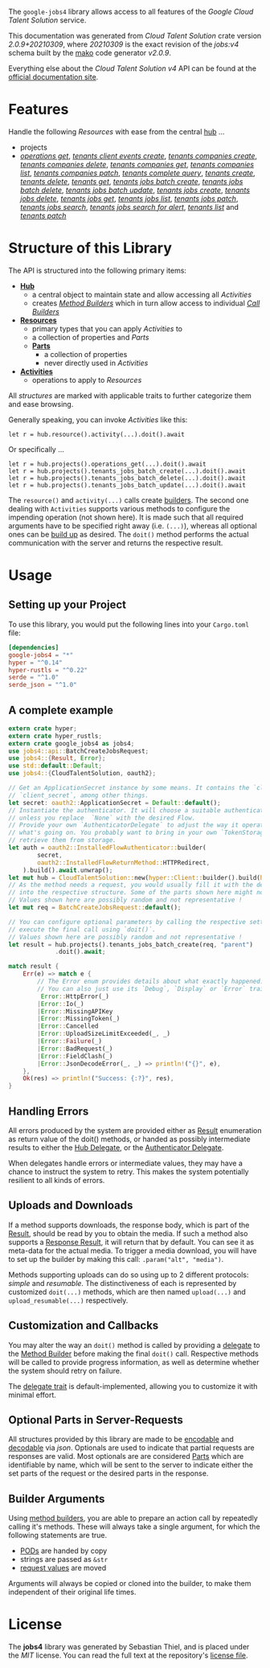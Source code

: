 <!---
DO NOT EDIT !
This file was generated automatically from 'src/mako/api/README.md.mako'
DO NOT EDIT !
-->
The `google-jobs4` library allows access to all features of the *Google Cloud Talent Solution* service.

This documentation was generated from *Cloud Talent Solution* crate version *2.0.9+20210309*, where *20210309* is the exact revision of the *jobs:v4* schema built by the [mako](http://www.makotemplates.org/) code generator *v2.0.9*.

Everything else about the *Cloud Talent Solution* *v4* API can be found at the
[official documentation site](https://cloud.google.com/talent-solution/job-search/docs/).
# Features

Handle the following *Resources* with ease from the central [hub](https://docs.rs/google-jobs4/2.0.9+20210309/google_jobs4/CloudTalentSolution) ... 

* projects
 * [*operations get*](https://docs.rs/google-jobs4/2.0.9+20210309/google_jobs4/api::ProjectOperationGetCall), [*tenants client events create*](https://docs.rs/google-jobs4/2.0.9+20210309/google_jobs4/api::ProjectTenantClientEventCreateCall), [*tenants companies create*](https://docs.rs/google-jobs4/2.0.9+20210309/google_jobs4/api::ProjectTenantCompanyCreateCall), [*tenants companies delete*](https://docs.rs/google-jobs4/2.0.9+20210309/google_jobs4/api::ProjectTenantCompanyDeleteCall), [*tenants companies get*](https://docs.rs/google-jobs4/2.0.9+20210309/google_jobs4/api::ProjectTenantCompanyGetCall), [*tenants companies list*](https://docs.rs/google-jobs4/2.0.9+20210309/google_jobs4/api::ProjectTenantCompanyListCall), [*tenants companies patch*](https://docs.rs/google-jobs4/2.0.9+20210309/google_jobs4/api::ProjectTenantCompanyPatchCall), [*tenants complete query*](https://docs.rs/google-jobs4/2.0.9+20210309/google_jobs4/api::ProjectTenantCompleteQueryCall), [*tenants create*](https://docs.rs/google-jobs4/2.0.9+20210309/google_jobs4/api::ProjectTenantCreateCall), [*tenants delete*](https://docs.rs/google-jobs4/2.0.9+20210309/google_jobs4/api::ProjectTenantDeleteCall), [*tenants get*](https://docs.rs/google-jobs4/2.0.9+20210309/google_jobs4/api::ProjectTenantGetCall), [*tenants jobs batch create*](https://docs.rs/google-jobs4/2.0.9+20210309/google_jobs4/api::ProjectTenantJobBatchCreateCall), [*tenants jobs batch delete*](https://docs.rs/google-jobs4/2.0.9+20210309/google_jobs4/api::ProjectTenantJobBatchDeleteCall), [*tenants jobs batch update*](https://docs.rs/google-jobs4/2.0.9+20210309/google_jobs4/api::ProjectTenantJobBatchUpdateCall), [*tenants jobs create*](https://docs.rs/google-jobs4/2.0.9+20210309/google_jobs4/api::ProjectTenantJobCreateCall), [*tenants jobs delete*](https://docs.rs/google-jobs4/2.0.9+20210309/google_jobs4/api::ProjectTenantJobDeleteCall), [*tenants jobs get*](https://docs.rs/google-jobs4/2.0.9+20210309/google_jobs4/api::ProjectTenantJobGetCall), [*tenants jobs list*](https://docs.rs/google-jobs4/2.0.9+20210309/google_jobs4/api::ProjectTenantJobListCall), [*tenants jobs patch*](https://docs.rs/google-jobs4/2.0.9+20210309/google_jobs4/api::ProjectTenantJobPatchCall), [*tenants jobs search*](https://docs.rs/google-jobs4/2.0.9+20210309/google_jobs4/api::ProjectTenantJobSearchCall), [*tenants jobs search for alert*](https://docs.rs/google-jobs4/2.0.9+20210309/google_jobs4/api::ProjectTenantJobSearchForAlertCall), [*tenants list*](https://docs.rs/google-jobs4/2.0.9+20210309/google_jobs4/api::ProjectTenantListCall) and [*tenants patch*](https://docs.rs/google-jobs4/2.0.9+20210309/google_jobs4/api::ProjectTenantPatchCall)




# Structure of this Library

The API is structured into the following primary items:

* **[Hub](https://docs.rs/google-jobs4/2.0.9+20210309/google_jobs4/CloudTalentSolution)**
    * a central object to maintain state and allow accessing all *Activities*
    * creates [*Method Builders*](https://docs.rs/google-jobs4/2.0.9+20210309/google_jobs4/client::MethodsBuilder) which in turn
      allow access to individual [*Call Builders*](https://docs.rs/google-jobs4/2.0.9+20210309/google_jobs4/client::CallBuilder)
* **[Resources](https://docs.rs/google-jobs4/2.0.9+20210309/google_jobs4/client::Resource)**
    * primary types that you can apply *Activities* to
    * a collection of properties and *Parts*
    * **[Parts](https://docs.rs/google-jobs4/2.0.9+20210309/google_jobs4/client::Part)**
        * a collection of properties
        * never directly used in *Activities*
* **[Activities](https://docs.rs/google-jobs4/2.0.9+20210309/google_jobs4/client::CallBuilder)**
    * operations to apply to *Resources*

All *structures* are marked with applicable traits to further categorize them and ease browsing.

Generally speaking, you can invoke *Activities* like this:

```Rust,ignore
let r = hub.resource().activity(...).doit().await
```

Or specifically ...

```ignore
let r = hub.projects().operations_get(...).doit().await
let r = hub.projects().tenants_jobs_batch_create(...).doit().await
let r = hub.projects().tenants_jobs_batch_delete(...).doit().await
let r = hub.projects().tenants_jobs_batch_update(...).doit().await
```

The `resource()` and `activity(...)` calls create [builders][builder-pattern]. The second one dealing with `Activities` 
supports various methods to configure the impending operation (not shown here). It is made such that all required arguments have to be 
specified right away (i.e. `(...)`), whereas all optional ones can be [build up][builder-pattern] as desired.
The `doit()` method performs the actual communication with the server and returns the respective result.

# Usage

## Setting up your Project

To use this library, you would put the following lines into your `Cargo.toml` file:

```toml
[dependencies]
google-jobs4 = "*"
hyper = "^0.14"
hyper-rustls = "^0.22"
serde = "^1.0"
serde_json = "^1.0"
```

## A complete example

```Rust
extern crate hyper;
extern crate hyper_rustls;
extern crate google_jobs4 as jobs4;
use jobs4::api::BatchCreateJobsRequest;
use jobs4::{Result, Error};
use std::default::Default;
use jobs4::{CloudTalentSolution, oauth2};

// Get an ApplicationSecret instance by some means. It contains the `client_id` and 
// `client_secret`, among other things.
let secret: oauth2::ApplicationSecret = Default::default();
// Instantiate the authenticator. It will choose a suitable authentication flow for you, 
// unless you replace  `None` with the desired Flow.
// Provide your own `AuthenticatorDelegate` to adjust the way it operates and get feedback about 
// what's going on. You probably want to bring in your own `TokenStorage` to persist tokens and
// retrieve them from storage.
let auth = oauth2::InstalledFlowAuthenticator::builder(
        secret,
        oauth2::InstalledFlowReturnMethod::HTTPRedirect,
    ).build().await.unwrap();
let mut hub = CloudTalentSolution::new(hyper::Client::builder().build(hyper_rustls::HttpsConnector::with_native_roots()), auth);
// As the method needs a request, you would usually fill it with the desired information
// into the respective structure. Some of the parts shown here might not be applicable !
// Values shown here are possibly random and not representative !
let mut req = BatchCreateJobsRequest::default();

// You can configure optional parameters by calling the respective setters at will, and
// execute the final call using `doit()`.
// Values shown here are possibly random and not representative !
let result = hub.projects().tenants_jobs_batch_create(req, "parent")
             .doit().await;

match result {
    Err(e) => match e {
        // The Error enum provides details about what exactly happened.
        // You can also just use its `Debug`, `Display` or `Error` traits
         Error::HttpError(_)
        |Error::Io(_)
        |Error::MissingAPIKey
        |Error::MissingToken(_)
        |Error::Cancelled
        |Error::UploadSizeLimitExceeded(_, _)
        |Error::Failure(_)
        |Error::BadRequest(_)
        |Error::FieldClash(_)
        |Error::JsonDecodeError(_, _) => println!("{}", e),
    },
    Ok(res) => println!("Success: {:?}", res),
}

```
## Handling Errors

All errors produced by the system are provided either as [Result](https://docs.rs/google-jobs4/2.0.9+20210309/google_jobs4/client::Result) enumeration as return value of
the doit() methods, or handed as possibly intermediate results to either the 
[Hub Delegate](https://docs.rs/google-jobs4/2.0.9+20210309/google_jobs4/client::Delegate), or the [Authenticator Delegate](https://docs.rs/yup-oauth2/*/yup_oauth2/trait.AuthenticatorDelegate.html).

When delegates handle errors or intermediate values, they may have a chance to instruct the system to retry. This 
makes the system potentially resilient to all kinds of errors.

## Uploads and Downloads
If a method supports downloads, the response body, which is part of the [Result](https://docs.rs/google-jobs4/2.0.9+20210309/google_jobs4/client::Result), should be
read by you to obtain the media.
If such a method also supports a [Response Result](https://docs.rs/google-jobs4/2.0.9+20210309/google_jobs4/client::ResponseResult), it will return that by default.
You can see it as meta-data for the actual media. To trigger a media download, you will have to set up the builder by making
this call: `.param("alt", "media")`.

Methods supporting uploads can do so using up to 2 different protocols: 
*simple* and *resumable*. The distinctiveness of each is represented by customized 
`doit(...)` methods, which are then named `upload(...)` and `upload_resumable(...)` respectively.

## Customization and Callbacks

You may alter the way an `doit()` method is called by providing a [delegate](https://docs.rs/google-jobs4/2.0.9+20210309/google_jobs4/client::Delegate) to the 
[Method Builder](https://docs.rs/google-jobs4/2.0.9+20210309/google_jobs4/client::CallBuilder) before making the final `doit()` call. 
Respective methods will be called to provide progress information, as well as determine whether the system should 
retry on failure.

The [delegate trait](https://docs.rs/google-jobs4/2.0.9+20210309/google_jobs4/client::Delegate) is default-implemented, allowing you to customize it with minimal effort.

## Optional Parts in Server-Requests

All structures provided by this library are made to be [encodable](https://docs.rs/google-jobs4/2.0.9+20210309/google_jobs4/client::RequestValue) and 
[decodable](https://docs.rs/google-jobs4/2.0.9+20210309/google_jobs4/client::ResponseResult) via *json*. Optionals are used to indicate that partial requests are responses 
are valid.
Most optionals are are considered [Parts](https://docs.rs/google-jobs4/2.0.9+20210309/google_jobs4/client::Part) which are identifiable by name, which will be sent to 
the server to indicate either the set parts of the request or the desired parts in the response.

## Builder Arguments

Using [method builders](https://docs.rs/google-jobs4/2.0.9+20210309/google_jobs4/client::CallBuilder), you are able to prepare an action call by repeatedly calling it's methods.
These will always take a single argument, for which the following statements are true.

* [PODs][wiki-pod] are handed by copy
* strings are passed as `&str`
* [request values](https://docs.rs/google-jobs4/2.0.9+20210309/google_jobs4/client::RequestValue) are moved

Arguments will always be copied or cloned into the builder, to make them independent of their original life times.

[wiki-pod]: http://en.wikipedia.org/wiki/Plain_old_data_structure
[builder-pattern]: http://en.wikipedia.org/wiki/Builder_pattern
[google-go-api]: https://github.com/google/google-api-go-client

# License
The **jobs4** library was generated by Sebastian Thiel, and is placed 
under the *MIT* license.
You can read the full text at the repository's [license file][repo-license].

[repo-license]: https://github.com/Byron/google-apis-rsblob/main/LICENSE.md
